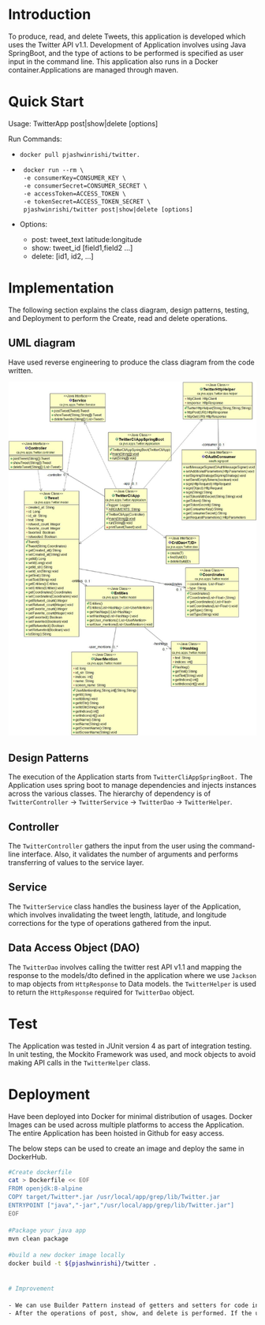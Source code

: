 # Introduction

To produce, read, and delete Tweets, this application is developed which uses the Twitter API v1.1. Development of Application involves using Java SpringBoot, and the type of actions to be performed is specified as user input in the command line. This application also runs in a Docker container.Applications are managed through maven.

# Quick Start

Usage:
TwitterApp post|show|delete [options]

Run Commands:

- `docker pull pjashwinrishi/twitter.`
-    ```
      docker run --rm \
      -e consumerKey=CONSUMER_KEY \
      -e consumerSecret=CONSUMER_SECRET \
      -e accessToken=ACCESS_TOKEN \
      -e tokenSecret=ACCESS_TOKEN_SECRET \
      pjashwinrishi/twitter post|show|delete [options]
      ```

- Options:
    - post: tweet_text latitude:longitude
    - show: tweet_id [field1,field2 ...]
    - delete: [id1, id2, ...]


# Implementation

The following section explains the class diagram, design patterns, testing, and Deployment to perform the Create, read and delete operations.

## UML diagram

Have used reverse engineering to produce the class diagram from the code written.

![UML diagram](./assets/twitter.jpg)

## Design Patterns

The execution of the Application starts from `TwitterCliAppSpringBoot.` The Application uses spring boot to manage dependencies and injects instances across the various classes. The hierarchy of dependency is of `TwitterController` -> `TwitterService` -> `TwitterDao` -> `TwitterHelper`. 

## Controller
The ```TwitterController``` gathers the input from the user using the command-line interface. Also, it validates the number of arguments and performs transferring of values to the service layer.

## Service
The ```TwitterService``` class handles the business layer of the Application, which involves invalidating the tweet length, latitude, and longitude corrections for the type of operations gathered from the input.

## Data Access Object (DAO)
The ```TwitterDao``` involves calling the twitter rest API v1.1 and mapping the response to the models/dto defined in the application where we use `Jackson` to map objects from `HttpResponse` to Data models.
the ```TwitterHelper``` is used to return the `HttpResponse` required for ``` TwitterDao ``` object.

# Test
The Application was tested in JUnit version 4 as part of integration testing. In unit testing, the Mockito Framework was used, and mock objects to avoid making API calls in the `TwitterHelper` class.

# Deployment

Have been deployed into Docker for minimal distribution of usages. Docker Images can be used across multiple platforms to access the Application. The entire Application has been hoisted in Github for easy access.

The below steps can be used to create an image and deploy the same in DockerHub.

```bash
#Create dockerfile
cat > Dockerfile << EOF
FROM openjdk:8-alpine
COPY target/Twitter*.jar /usr/local/app/grep/lib/Twitter.jar
ENTRYPOINT ["java","-jar","/usr/local/app/grep/lib/Twitter.jar"]
EOF

#Package your java app
mvn clean package

#build a new docker image locally
docker build -t ${pjashwinrishi}/twitter .


# Improvement

- We can use Builder Pattern instead of getters and setters for code injections which ensures chaining of methods and data security.
- After the operations of post, show, and delete is performed. If the user inputs show or delete without posting a tweet, the application throws an error message. This can be avoided by validating the Id before the show and deleting operations.

